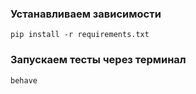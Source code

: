 ### Устанавливаем зависимости

```pip install -r requirements.txt```

### Запускаем тесты через терминал

```behave```